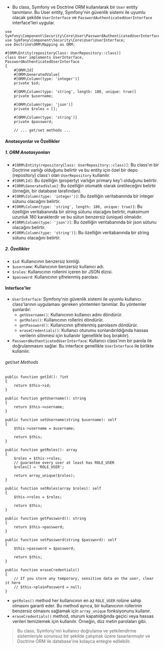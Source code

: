 + Bu class, Symfony ve Doctrine ORM kullanılarak bir `User` entity tanımlanır. Bu User entity, Symfony'nin güvenlik sistemi ile uyumlu olacak şekilde `UserInterface` ve `PasswordAuthenticatedUserInterface` interface'leri uygular.  
~~~~~~~
use Symfony\Component\Security\Core\User\PasswordAuthenticatedUserInterface;
use Symfony\Component\Security\Core\User\UserInterface;
use Doctrine\ORM\Mapping as ORM;

#[ORM\Entity(repositoryClass: UserRepository::class)]
class User implements UserInterface, PasswordAuthenticatedUserInterface
{
    #[ORM\Id]
    #[ORM\GeneratedValue]
    #[ORM\Column(type: 'integer')]
    private $id;

    #[ORM\Column(type: 'string', length: 180, unique: true)]
    private $username;

    #[ORM\Column(type: 'json')]
    private $roles = [];

    #[ORM\Column(type: 'string')]
    private $password;

    // ... get/set methods ...

~~~~~~~

#### Anotasyonlar ve Özellikler
##### 1. ORM Anotasyonları
+ `#[ORM\Entity(repositoryClass: UserRepository::class)]`: Bu class'ın bir Doctrine varlığı olduğunu belirtir ve bu entity için özel bir depo (repository) class'ı olan `UserRepository` kullanılır.
+ `#[ORM\Id]`: Bu özelliğin (property) varlığın primary key'i olduğunu belirtir.
+ `#[ORM\GeneratedValue]`: Bu özelliğin otomatik olarak üretileceğini belirtir (örneğin, bir database tarafından).
+ `#[ORM\Column(type: 'integer')]`: Bu özelliğin veritabanında bir integer sütunu olacağını belirtir.
+ `#[ORM\Column(type: 'string', length: 180, unique: true)]`: Bu özelliğin veritabanında bir string sütunu olacağını belirtir, maksimum uzunluk 180 karakterdir ve bu sütun benzersiz (unique) olmalıdır.
+ `#[ORM\Column(type: 'json')]`: Bu özelliğin veritabanında bir json sütunu olacağını belirtir.
+ `#[ORM\Column(type: 'string')]`: Bu özelliğin veritabanında bir string sütunu olacağını belirtir.

##### 2. Özellikler
+ `$id`: Kullanıcının benzersiz kimliği.
+ `$username`: Kullanıcının benzersiz kullanıcı adı.
+ `$roles`: Kullanıcının rollerini içeren bir JSON dizisi.
+ `$password`: Kullanıcının şifrelenmiş parolası.

#### Interface'ler
+ `UserInterface`: Symfony'nin güvenlik sistemi ile uyumlu kullanıcı class'larının uygulaması gereken yöntemleri tanımlar. Bu yöntemler şunlardır:
  - `getUsername()`: Kullanıcının kullanıcı adını döndürür.
  - `getRoles()`: Kullanıcının rollerini döndürür.
  - `getPassword()`: Kullanıcının şifrelenmiş parolasını döndürür.
  - `eraseCredentials()`: Kullanıcı oturumu sonlandırıldığında hassas verilerin silinmesi için kullanılır (genellikle boş bırakılır).
+ `PasswordAuthenticatedUserInterface`: Kullanıcı class'ının bir parola ile doğrulanmasını sağlar. Bu interface genellikle `UserInterface` ile birlikte kullanılır.

###### get/set Methods
~~~~~~~
public function getId(): ?int
{
    return $this->id;
}

public function getUsername(): string
{
    return $this->username;
}

public function setUsername(string $username): self
{
    $this->username = $username;

    return $this;
}

public function getRoles(): array
{
    $roles = $this->roles;
    // guarantee every user at least has ROLE_USER
    $roles[] = 'ROLE_USER';

    return array_unique($roles);
}

public function setRoles(array $roles): self
{
    $this->roles = $roles;

    return $this;
}

public function getPassword(): string
{
    return $this->password;
}

public function setPassword(string $password): self
{
    $this->password = $password;

    return $this;
}

public function eraseCredentials()
{
    // If you store any temporary, sensitive data on the user, clear it here
    // $this->plainPassword = null;
}
~~~~~~~

+ `getRoles()` method her kullanıcının en az `ROLE_USER` rolüne sahip olmasını garanti eder. Bu method ayrıca, bir kullanıcının rollerinin benzersiz olmasını sağlamak için `array_unique` fonksiyonunu kullanır.
+ `eraseCredentials()` method, oturum kapatıldığında geçici veya hassas verileri temizlemek için kullanılır. Örneğin, düz metin parolaları gibi.

> Bu class, Symfony'nin kullanıcı doğrulama ve yetkilendirme sistemleriyle sorunsuz bir şekilde çalışmak üzere tasarlanmıştır ve Doctrine ORM ile database'ine kolayca entegre edilebilir.
